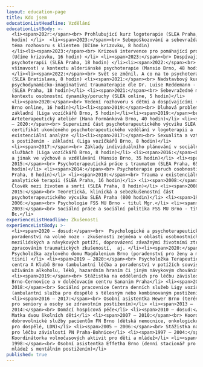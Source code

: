 ```yaml
---
layout: education-page
title: Kdo jsem
educationListHeadline: Vzdělání
educationListBody: >-
  <li><span>202r:</span><br> Prohlubující kurz logoterapie (SLEA Praha, 48
  hodin) </li>  <li><span>2023:</span><br> Sebepoškozování a sebevražda jako
  téma rozhovoru s klientem (Učíme krizovku, 8 hodin)
  </li><li><span>2023:</span><br> Krizová intervence pro pomáhající profesionály
  (Učíme krizovku, 16 hodin) </li> <li><span>2023:</span><br> Dospívající v
  psychoterapii (SLEA Praha, 18 hodin) </li><li><span>2022:</span><br> Tělo (a
  všímavost) v kontextu alderiánské psychoterapie (Mansio Brno, 48 hodin)
  </li><li><span>2022:</span><br> Svět se změnil. A co na to psychoterapie?
  (SLEA Bratislava, 8 hodin) <li><span>2021:</span><br> Nadstavbový kurz
  psychodynamicko-imaginativní traumaterapie dle Dr. Luise Reddemann - PITT
  (SLEA Praha, 18 hodin)</li> <li><span>2021:</span><br> Sebevražedné motivy v
  kontextu osobnostní dynamiky/poruchy (SLEA online, 5 hodin)</li> 
  <li><span>2020:</span><br> Vedení rozhovoru s dětmi a dospívajícími (Mansio
  Brno online, 16 hodin)</li><li><span>2019:</span><br> Dluhová problematika -
  základní (Liga vozíčkářů Brno, 5 hodin)</li><li><span>2019:</span><br>
  Arteterapeutický ateliér (Hana Formánková Brno, 40 hodin)</li> <li><span>2018
  – 2020:</span><br> Supervizní část psychoterapeutického výcviku SLEA Praha -
  certifikát ukončeného psychoterapeutického vzdělání v logoterapii a
  existenciální analýze </li><li><span>2017:</span><br> Sexualita a vztahy lidí
  s postižením - základní (Liga vozíčkářů Brno, 8 hodin)</li>
  <li><span>2017:</span><br> Základy individuálního plánování v sociálních
  službách (Liga vozíčkářů Brno, 8 hodin)</li> <li><span>2016:</span><br> Spolu
  a jinak ve výchově a vzdělávání (Mansio Brno, 35 hodin)</li> <li><span>2014 –
  2015:</span><br> Psychoterapeutická práce s traumatem (SLEA Praha, 65
  hodin)</li> <li><span>2014:</span><br> Psychoterapie poruch osobnosti (SLEA
  Praha, 8 hodin)</li> <li><span>2010:</span><br> Trauma v existenciálně
  analytické terapii (SLEA Praha, 16 hodin)</li> <li><span>2008:</span><br>
  Člověk mezi životem a smrtí (SLEA Praha, 8 hodin)</li> <li><span>2008 –
  2015:</span><br> Teoretická, klinická a sebezkušenostní část
  psychoterapeutického výcviku SLEA Praha (800 hodin)</li> <li><span>1999 –
  2006:</span><br> Psychologie FSS MU Brno - titul Mgr.</li> <li><span>1999 –
  2003:</span><br> Sociální práce a sociální politika FSS MU Brno - titul
  Bc.</li>
experienceListHeadline: Zkušenosti
experienceListBody: >-
  <li><span>2020 – dosud:</span><br>  Psychologické a psychoterapeutické
  poradenství na volné noze - zkušenosti zejména v oblasti osobnostních,
  mezilidských a návykových potíží, doprovázení závažnými životními ztrátami a
  zpracováním traumatických zkušeností,  aj. </li><li><span>2020:</span><br> 
  Psycholožka azylového domu Magdalenium Brno (poradenství pro ženy a matky v
  tísni) </li> <li><span>2019 – 2020:</span><br> Psycholožka Terapeutického
  centra A Klubů Brno (ambulantní léčba a poradenství v potížích souvisejících s
  užíváním alkoholu, léků, hazardním hraním či jiným návykovým chováním)</li>
  <li><span>2019:</span><br> Stážistka na odděleních pro léčbu závislostí PN
  Brno-Černovice a v doléčovacím centru Sananim Praha</li> <li><span>2017 –
  2018:</span><br> Sociální pracovnice Centra denních služeb Ligy vozíčkářů Brno
  (ambulantní služba pro dospělé s tělesným nebo kombinovaným postižením) </li>
  <li><span>2016 – 2017:</span><br> Osobní asistentka Hewer Brno (terénní služba
  pro seniory a osoby se zdravotním postižením)</li> <li><span>2013 –
  2014:</span><br> Domácí hospicová péče</li> <li><span>2010 – dosud:</span><br>
  Matka dvou školních dětí</li> <li><span>2007 – 2010:</span><br> Koordinátorka
  dobrovolnické služby pacientům FN Brno (dětská nemocnice, onkologické oddělení
  pro dospělé, LDN)</li> <li><span>2005 – 2006:</span><br> Stážistka na oddělení
  pro léčbu závislostí PN Praha-Bohnice</li> <li><span>1997 – 2004:</span><br>
  Koordinátorka volnočasových aktivit pro děti a mládež</li> <li><span>1997 –
  1998:</span><br> Osobní asistentka Effetha Brno (denní stacionář pro děti a
  mládež s mentálním postižením)</li>
published: true
---
```

